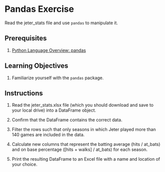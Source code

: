 # Pandas Exercise

Read the jeter_stats file and use `pandas` to manipulate it. 

## Prerequisites

  1. [Python Language Overview: pandas](/notes/programming-languages/python/packages/pandas.md)

## Learning Objectives

  1. Familiarize yourself with the `pandas` package.

## Instructions

1. Read the jeter_stats.xlsx file (which you should download and save to your local drive) into a DataFrame object.

2. Confirm that the DataFrame contains the correct data.

3. Filter the rows such that only seasons in which Jeter played more than 140 games are included in the data.

4. Calculate new columns that represent the batting average (hits / at_bats) and on base percentage ([hits + walks] / at_bats) for each season.

5. Print the resulting DataFrame to an Excel file with a name and location of your choice.
